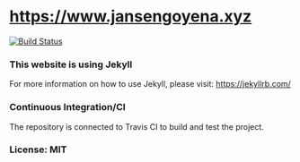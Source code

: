 # https://www.jansengoyena.xyz

[![Build Status](https://travis-ci.org/jansen07/jansen07.github.io.svg?branch=master)](https://travis-ci.org/jansen07/jansen07.github.io) 

### This website is using Jekyll

For more information on how to use Jekyll, please visit: https://jekyllrb.com/

### Continuous Integration/CI

The repository is connected to Travis CI to build and test the project.


### License: MIT

